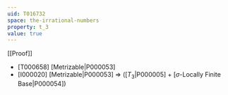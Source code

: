 ```yaml
---
uid: T016732
space: the-irrational-numbers
property: t_3
value: true
---
```

[[Proof]]

* [T000658] [Metrizable|P000053]
* [I000020] [Metrizable|P000053] => ([$T_3$|P000005] + [$\sigma$-Locally Finite Base|P000054])

